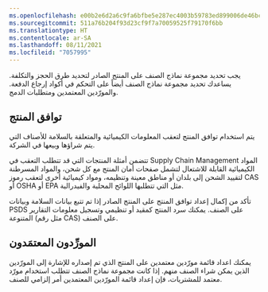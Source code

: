 ```yaml
---
ms.openlocfilehash: e00b2e6d2a6c9fa6bfbe5e287ec4003b59783ed899006de46bcedad9f38d16ba
ms.sourcegitcommit: 511a76b204f93d23cf9f7a70059525f79170f6bb
ms.translationtype: HT
ms.contentlocale: ar-SA
ms.lasthandoff: 08/11/2021
ms.locfileid: "7057995"
---
```

يجب تحديد مجموعة نماذج الصنف على المنتج الصادر لتحديد طرق الحجز والتكلفة. يساعدك تحديد مجموعة نماذج الصنف أيضاً على التحكم في أكواد إرجاع الدفعة. والمورّدين المعتمدين ومتطلبات الدمج. 

## <a name="product-compliance"></a>توافق المنتج

يتم استخدام توافق المنتج لتعقب المعلومات الكيميائية والمتعلقة بالسلامة للأصناف التي يتم شراؤها وبيعها في الشركة.

تتضمن أمثلة المنتجات التي قد تتطلب التعقب في Supply Chain Management المواد الكيميائية القابلة للاشتعال لتشمل صفحات أمان المنتج مع كل شحن، والمواد المسرطنة لتقييد الشحن إلى بلدان أو مناطق معينة وتنظيمه، ومواد كيميائية أخرى لتعقب رموز CAS أو OSHA أو EPA مثل التي تتطلبها اللوائح المحلية والفيدرالية.

تأكد من إكمال إعداد توافق المنتج على المنتج الصادر إذا تم تتبع بيانات السلامة وبيانات PSDS على الصنف. يمكنك سرد المنتج كمقيد أو تنظيمي وتسجيل معلومات التقارير المتنوعة (مثل رقم CAS) على الصنف.

## <a name="approved-vendors"></a>المورِّدون المعتمَدون

يمكنك اعداد قائمة مورّدين معتمدين على المنتج الذي تم إصداره للإشارة إلى المورّدين الذين يمكن شراء الصنف منهم. إذا كانت مجموعة نماذج الصنف تتطلب استخدام مورّد معتمد للمشتريات، فإن إعداد قائمة المورّدين المعتمدين أمر إلزامي للصنف.
